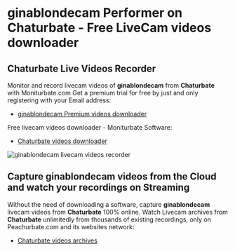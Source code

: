 # ginablondecam Performer on Chaturbate - Free LiveCam videos downloader

## Chaturbate Live Videos Recorder

Monitor and record livecam videos of **ginablondecam** from **Chaturbate** with Moniturbate.com
Get a premium trial for free by just and only registering with your Email address:
* [ginablondecam Premium videos downloader](https://moniturbate.com/request-demo-licence-key.html)

Free livecam videos downloader - Moniturbate Software:
* [Chaturbate videos downloader](https://moniturbate.com/moniturbate-download-software.html)

![ginablondecam livecam videos recorder](https://peachurnet.com/templates/moniturbate-software.png)


## Capture ginablondecam videos from the Cloud and watch your recordings on Streaming

Without the need of downloading a software, capture **ginablondecam** livecam videos from **Chaturbate** 100% online.
Watch Livecam archives from **Chaturbate** unlimitedly from thousands of existing recordings, only on Peachurbate.com and its websites network:
* [Chaturbate videos archives](https://peachurnet.com/)